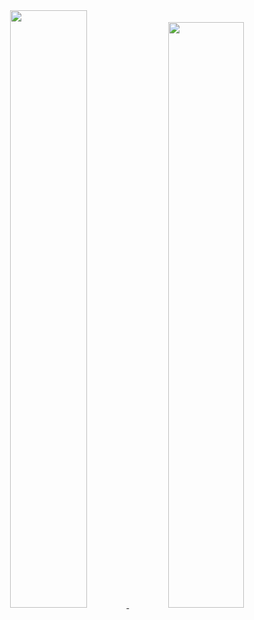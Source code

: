 <div  align="center">
  <a href="https://github.com/vinicios-santos">
  <img width="49.5%" src= "https://github-readme-stats.vercel.app/api?username=vinicios-santos&theme=cobalt"/>
  <img width="49%" src="https://github-readme-stats.vercel.app/api/top-langs/?username=vinicios-santos&layout=compact&langs_count=7&theme=cobalt"/>
  <img https://github.com/vinicios-santos/vinicios-santos/blob/output/github-contribution-grid-snake.svg />
</div>

